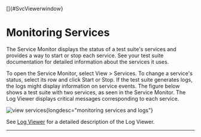 <!---
  $Id$

  Copyright (c) 2001, 2024, Oracle and/or its affiliates. All rights reserved.
  DO NOT ALTER OR REMOVE COPYRIGHT NOTICES OR THIS FILE HEADER.

  This code is free software; you can redistribute it and/or modify it
  under the terms of the GNU General Public License version 2 only, as
  published by the Free Software Foundation.  Oracle designates this
  particular file as subject to the "Classpath" exception as provided
  by Oracle in the LICENSE file that accompanied this code.

  This code is distributed in the hope that it will be useful, but WITHOUT
  ANY WARRANTY; without even the implied warranty of MERCHANTABILITY or
  FITNESS FOR A PARTICULAR PURPOSE.  See the GNU General Public License
  version 2 for more details (a copy is included in the LICENSE file that
  accompanied this code).

  You should have received a copy of the GNU General Public License version
  2 along with this work; if not, write to the Free Software Foundation,
  Inc., 51 Franklin St, Fifth Floor, Boston, MA 02110-1301 USA.

  Please contact Oracle, 500 Oracle Parkway, Redwood Shores, CA 94065 USA
  or visit www.oracle.com if you need additional information or have any
  questions.
-->

[]{#SvcViewerwindow}

# Monitoring Services

The Service Monitor displays the status of a test suite\'s services and provides a way to start or
stop each service. See your test suite documentation for detailed information about the services it
uses.

To open the Service Monitor, select View \> Services. To change a service\'s status, select its row
and click Start or Stop. If the test suite generates logs, the logs might display information on
service events. The figure below shows a test suite with two services, as seen in the Service
Monitor. The Log Viewer displays critical messages corresponding to each service.

![view services](../../images/log_svcmonitor_small.gif){longdesc="monitoring services and logs"}

See [Log Viewer](../ui/logViewer.html) for a detailed description of the Log Viewer.

----------------------------------------------------------------------------------------------------

